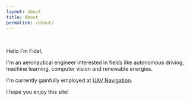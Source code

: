 ```yaml
---
layout: about
title: About
permalink: /about/
---
```


<br>

Hello I'm Fidel,

I'm an aeronautical engineer interested in fields like autonomous driving, machine learning, computer vision and renewable energies.

I'm currently gainfully employed at [UAV Navigation](https://www.uavnavigation.com/).

I hope you enjoy this site!